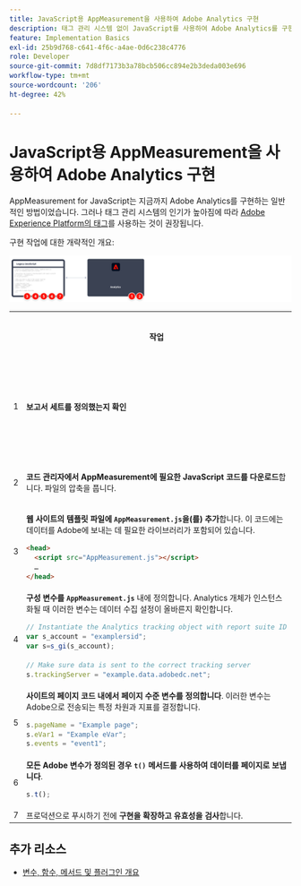 ```yaml
---
title: JavaScript용 AppMeasurement을 사용하여 Adobe Analytics 구현
description: 태그 관리 시스템 없이 JavaScript를 사용하여 Adobe Analytics를 구현하는 방법을 알아봅니다.
feature: Implementation Basics
exl-id: 25b9d768-c641-4f6c-a4ae-0d6c238c4776
role: Developer
source-git-commit: 7d8df7173b3a78bcb506cc894e2b3deda003e696
workflow-type: tm+mt
source-wordcount: '206'
ht-degree: 42%

---
```


# JavaScript용 AppMeasurement을 사용하여 Adobe Analytics 구현

AppMeasurement for JavaScript는 지금까지 Adobe Analytics를 구현하는 일반적인 방법이었습니다. 그러나 태그 관리 시스템의 인기가 높아짐에 따라 [Adobe Experience Platform의 태그](../launch/overview.md)를 사용하는 것이 권장됩니다.

구현 작업에 대한 개략적인 개요:

![이 섹션에 설명된 대로 Javascript용 AppMeasurement을 사용하여 Adobe 분석을 구현하는 방법입니다.](../assets/appmeasurement-annotated.png)

<table>
<tr>
<th style="width:5%"></th><th style="width:75%"><b>작업</b></th><th style="width:20%"><b>추가 정보</b></th>
</tr>
<tr>
<td>1</td><td><b>보고서 세트를 정의했는지 확인</b></td><td><a href="../../admin/admin/c-manage-report-suites/report-suites-admin.md">보고서 세트 관리자</a></td>
</tr>
<tr>
<td>2</td><td><b>코드 관리자에서 AppMeasurement에 필요한 JavaScript 코드를 다운로드</b>합니다. 파일의 압축을 풉니다.</td><td><a href="../../admin/admin/code-manager-admin.md">코드 관리자</a></td>
</tr>
<tr>
<td>3</td><td><b>웹 사이트의 템플릿 파일에 <code>AppMeasurement.js</code>을(를) 추가</b>합니다. 이 코드에는 데이터를 Adobe에 보내는 데 필요한 라이브러리가 포함되어 있습니다.

```html
<head>
  <script src="AppMeasurement.js"></script>
  …
</head>
```

</td><td></td>
</tr>
<tr>
<td>4</td><td><b>구성 변수를 <code>AppMeasurement.js</code></b> 내에 정의합니다. Analytics 개체가 인스턴스화될 때 이러한 변수는 데이터 수집 설정이 올바른지 확인합니다.

```JavaScript
// Instantiate the Analytics tracking object with report suite ID
var s_account = "examplersid";
var s=s_gi(s_account);
 
// Make sure data is sent to the correct tracking server
s.trackingServer = "example.data.adobedc.net";
```

</td><td><a href="../vars/config-vars/configuration-variables.md">구성 변수</a></td>
</tr>
<tr>
<td>5</td><td><b>사이트의 페이지 코드 내에서 페이지 수준 변수를 정의합니다</b>. 이러한 변수는 Adobe으로 전송되는 특정 차원과 지표를 결정합니다.

```js
s.pageName = "Example page";
s.eVar1 = "Example eVar";
s.events = "event1";
```

</td><td><a href="../vars/page-vars/page-variables.md">페이지 변수</a></td>
</tr>
<tr>
<td>6</td><td><b>모든 Adobe 변수가 정의된 경우 <code>t()</code> 메서드를 사용하여 데이터를 페이지로 보냅니다</b>.

```js
s.t();
```

</td><td><a href="../vars/functions/t-method.md">t() 메서드</a></td>
</tr>
<tr>
<td>7</td><td>프로덕션으로 푸시하기 전에 <b>구현을 확장하고 유효성을 검사</b>합니다.</b></td><td></td>
</tr>
</table>

## 추가 리소스

- [변수, 함수, 메서드 및 플러그인 개요](../vars/overview.md)
